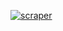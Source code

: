 [![scraper](https://github.com/MauricioRobayo/jcquotes/actions/workflows/scrape.yaml/badge.svg)](https://github.com/MauricioRobayo/jcquotes/actions/workflows/scrape.yaml)
